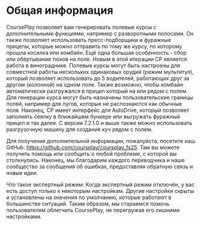 # Общая информация


CoursePlay позволяет вам генерировать полевые курсы с дополнительными функциями, например с разворотными полосами.
Он также позволяет использовать пресс-подборщики и фуражные прицепы, которые можно отправить по тому же курсу, по которому прошла косилка или комбайн.
Ещё одна большая особенность - сбор или обёртывание тюков на поле.
Новым в этой итерации CP является работа в винограднике.
Полевые курсы могут быть настроены для совместной работы нескольких одинаковых орудий (режим мультитул), который позволяет использовать до 5 водителей, работающих друг за другом (колонной) на одном поле.
Также возможно, чтобы комбайн автоматически разгружался в прицеп который на или рядом с полем.
Для генерации курса могут быть назначены пользовательские границы полей, например для лугов, которые не распознаются как обычные поля.
Наконец, CP имеет интерфейс для AutoDrive, который позволяет заполнять сеялку в ближайшем бункере или выгружать фуражный прицеп и так далее.
С версии 7.2.1.0 и выше также можно использовать разгрузочную машину для создания куч рядом с полем.

Для получения дополнительной информации, пожалуйста, посетите наш GitHub: https://github.com/coursplay/coursplay_fs25.
Там вы можете получить помощь или сообщить о любой проблеме, с которой вы столкнулись.
Наконец, мы благодарим каждого переводчика и наше сообщество за сообщения об ошибках, предоставляя обратную связь и новые идеи.

Что такое экспертный режим:
Когда экспертный режим отключён, у вас есть доступ только к некоторым настройкам.
Другие настройки скрыты и установлены на значения по умолчанию, которые работают в большинстве ситуаций.
Таким образом, мы стараемся помочь пользователям облегчить CoursePlay, не перегружая его лишними настройками.


